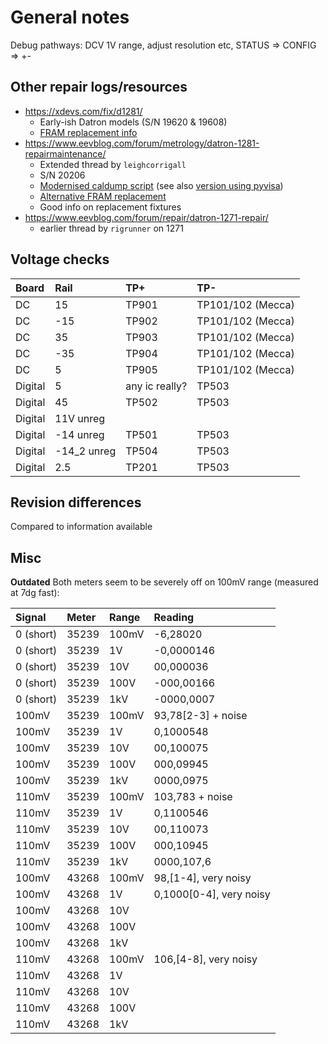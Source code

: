 # General notes

Debug pathways: DCV 1V range, adjust resolution etc, STATUS => CONFIG => +-

## Other repair logs/resources

- <https://xdevs.com/fix/d1281/>
  - Early-ish Datron models (S/N 19620 & 19608)
  - [FRAM replacement info](https://xdevs.com/fix/d1281/#adapters)
- <https://www.eevblog.com/forum/metrology/datron-1281-repairmaintenance/>
  - Extended thread by `leighcorrigall`
  - S/N 20206
  - [Modernised caldump script](https://www.eevblog.com/forum/metrology/datron-1281-repairmaintenance/msg3876473/#msg3876473) (see also [version using pyvisa](fw/dumper))
  - [Alternative FRAM replacement](https://www.eevblog.com/forum/metrology/datron-1281-repairmaintenance/msg3888764/#msg3888764)
  - Good info on replacement fixtures
- <https://www.eevblog.com/forum/repair/datron-1271-repair/>
  - earlier thread by `rigrunner` on 1271

## Voltage checks

| Board   | Rail        | TP+            | TP-               |
| :------ | :---------- | :------------- | :---------------- |
| DC      | 15          | TP901          | TP101/102 (Mecca) |
| DC      | -15         | TP902          | TP101/102 (Mecca) |
| DC      | 35          | TP903          | TP101/102 (Mecca) |
| DC      | -35         | TP904          | TP101/102 (Mecca) |
| DC      | 5           | TP905          | TP101/102 (Mecca) |
| Digital | 5           | any ic really? | TP503             |
| Digital | 45          | TP502          | TP503             |
| Digital | 11V unreg   |                |                   |
| Digital | -14 unreg   | TP501          | TP503             |
| Digital | -14_2 unreg | TP504          | TP503             |
| Digital | 2.5         | TP201          | TP503             |

## Revision differences

Compared to information available

## Misc

**Outdated** Both meters seem to be severely off on 100mV range (measured at 7dg fast):

| Signal    | Meter | Range | Reading                 |
| :-------- | :---- | :---- | :---------------------- |
| 0 (short) | 35239 | 100mV | -6,28020                |
| 0 (short) | 35239 | 1V    | -0,0000146              |
| 0 (short) | 35239 | 10V   | 00,000036               |
| 0 (short) | 35239 | 100V  | -000,00166              |
| 0 (short) | 35239 | 1kV   | -0000,0007              |
| 100mV     | 35239 | 100mV | 93,78[2-3] + noise      |
| 100mV     | 35239 | 1V    | 0,1000548               |
| 100mV     | 35239 | 10V   | 00,100075               |
| 100mV     | 35239 | 100V  | 000,09945               |
| 100mV     | 35239 | 1kV   | 0000,0975               |
| 110mV     | 35239 | 100mV | 103,783 + noise         |
| 110mV     | 35239 | 1V    | 0,1100546               |
| 110mV     | 35239 | 10V   | 00,110073               |
| 110mV     | 35239 | 100V  | 000,10945               |
| 110mV     | 35239 | 1kV   | 0000,107,6              |
| 100mV     | 43268 | 100mV | 98,[1-4], very noisy    |
| 100mV     | 43268 | 1V    | 0,1000[0-4], very noisy |
| 100mV     | 43268 | 10V   |                         |
| 100mV     | 43268 | 100V  |                         |
| 100mV     | 43268 | 1kV   |                         |
| 110mV     | 43268 | 100mV | 106,[4-8], very noisy   |
| 110mV     | 43268 | 1V    |                         |
| 110mV     | 43268 | 10V   |                         |
| 110mV     | 43268 | 100V  |                         |
| 110mV     | 43268 | 1kV   |                         |
